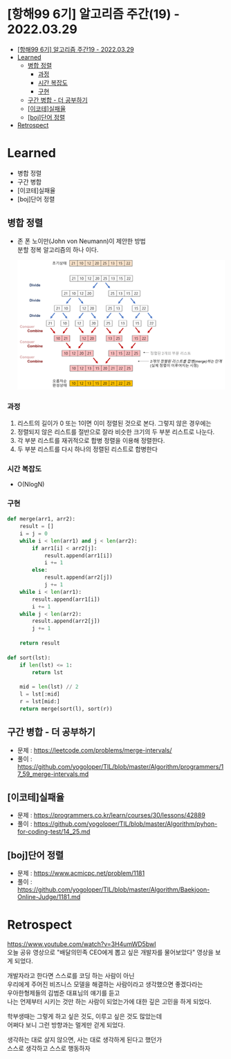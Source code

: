 # [항해99 6기] 알고리즘 주간(19) - 2022.03.29

<!-- TOC -->

- [[항해99 6기] 알고리즘 주간19 - 2022.03.29](#%ED%95%AD%ED%95%B499-6%EA%B8%B0-%EC%95%8C%EA%B3%A0%EB%A6%AC%EC%A6%98-%EC%A3%BC%EA%B0%8419---20220329)
- [Learned](#learned)
  - [병합 정렬](#%EB%B3%91%ED%95%A9-%EC%A0%95%EB%A0%AC)
    - [과정](#%EA%B3%BC%EC%A0%95)
    - [시간 복잡도](#%EC%8B%9C%EA%B0%84-%EB%B3%B5%EC%9E%A1%EB%8F%84)
    - [구현](#%EA%B5%AC%ED%98%84)
  - [구간 병합 - 더 공부하기](#%EA%B5%AC%EA%B0%84-%EB%B3%91%ED%95%A9---%EB%8D%94-%EA%B3%B5%EB%B6%80%ED%95%98%EA%B8%B0)
  - [[이코테]실패율](#%EC%9D%B4%EC%BD%94%ED%85%8C%EC%8B%A4%ED%8C%A8%EC%9C%A8)
  - [[boj]단어 정렬](#boj%EB%8B%A8%EC%96%B4-%EC%A0%95%EB%A0%AC)
- [Retrospect](#retrospect)

<!-- /TOC -->

# Learned
- 병합 정렬
- 구간 병합
- [이코테]실패율
- [boj]단어 정렬

## 병합 정렬
- 존 폰 노이만(John von Neumann)이 제안한 방법  
  분할 정복 알고리즘의 하나 이다.  
  
  ![](./images/Hanghae_day23_Algorithm_01.png)

### 과정
1. 리스트의 길이가 0 또는 1이면 이미 정렬된 것으로 본다. 그렇지 않은 경우에는
2. 정렬되지 않은 리스트를 절반으로 잘라 비슷한 크기의 두 부분 리스트로 나눈다.
3. 각 부분 리스트를 재귀적으로 합병 정렬을 이용해 정렬한다.
4. 두 부분 리스트를 다시 하나의 정렬된 리스트로 합병한다

### 시간 복잡도
- O(NlogN)

### 구현
``` python
def merge(arr1, arr2):
    result = []
    i = j = 0
    while i < len(arr1) and j < len(arr2):
        if arr1[i] < arr2[j]:
            result.append(arr1[i])
            i += 1
        else:
            result.append(arr2[j])
            j += 1
    while i < len(arr1):
        result.append(arr1[i])
        i += 1
    while j < len(arr2):
        result.append(arr2[j])
        j += 1
    
    return result

def sort(lst):
    if len(lst) <= 1:
        return lst
    
    mid = len(lst) // 2
    l = lst[:mid]
    r = lst[mid:]
    return merge(sort(l), sort(r))

```
## 구간 병합 - 더 공부하기
- 문제 : https://leetcode.com/problems/merge-intervals/
- 풀이 : https://github.com/yogoloper/TIL/blob/master/Algorithm/programmers/17_59_merge-intervals.md  

## [이코테]실패율
- 문제 : https://programmers.co.kr/learn/courses/30/lessons/42889
- 풀이 : https://github.com/yogoloper/TIL/blob/master/Algorithm/pyhon-for-coding-test/14_25.md  

## [boj]단어 정렬
- 문제 : https://www.acmicpc.net/problem/1181
- 풀이 : https://github.com/yogoloper/TIL/blob/master/Algorithm/Baekjoon-Online-Judge/1181.md  

# Retrospect
https://www.youtube.com/watch?v=3H4umWD5bwI  
오늘 공유 영상으로 "배달의민족 CEO에게 뽑고 싶은 개발자를 물어보았다" 영상을 보게 되었다.  

개발자라고 한다면 스스로를 코딩 하는 사람이 아닌  
우리에게 주어진 비즈니스 모델을 해결하는 사람이라고 생각했으면 좋겠다라는  
우아한형제들의 김범준 대표님의 얘기를 듣고  
나는 언제부터 시키는 것만 하는 사람이 되었는가에 대한 깊은 고민을 하게 되었다.  

학부생때는 그렇게 하고 싶은 것도, 이루고 싶은 것도 많았는데  
어쩌다 보니 그런 방향과는 멀게만 걷게 되었다.  

생각하는 대로 살지 않으면, 사는 대로 생각하게 된다고 했던가  
스스로 생각하고 스스로 행동하자